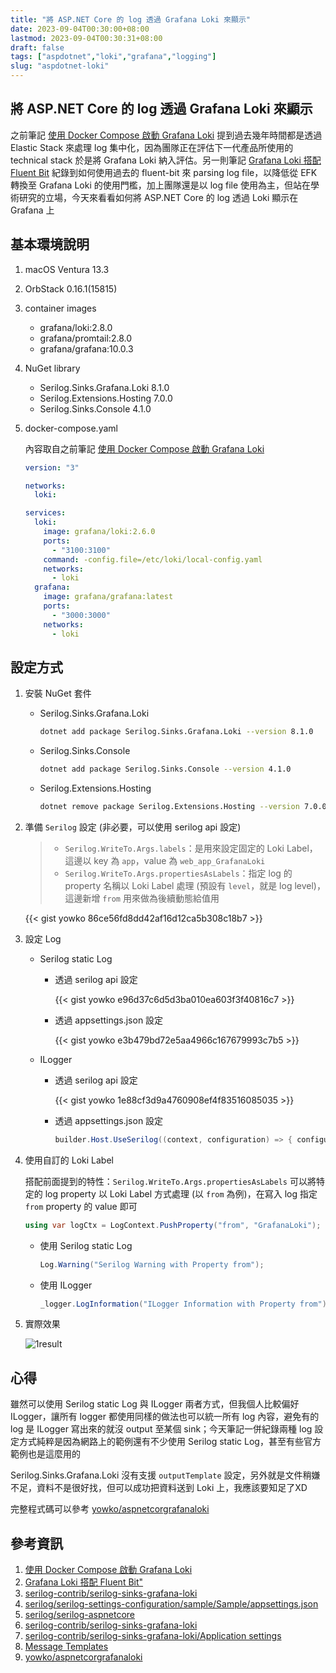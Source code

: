 ```yaml
---
title: "將 ASP.NET Core 的 log 透過 Grafana Loki 來顯示"
date: 2023-09-04T00:30:00+08:00
lastmod: 2023-09-04T00:30:31+08:00
draft: false
tags: ["aspdotnet","loki","grafana","logging"]
slug: "aspdotnet-loki"
---
```


## 將 ASP.NET Core 的 log 透過 Grafana Loki 來顯示

之前筆記 [使用 Docker Compose 啟動 Grafana Loki](/docker-compose-grafana-loki) 提到過去幾年時間都是透過 Elastic Stack 來處理 log 集中化，因為團隊正在評估下一代產品所使用的 technical stack 於是將 Grafana Loki 納入評估。另一則筆記 [Grafana Loki 搭配 Fluent Bit](/grafana-loki-fluentbit) 紀錄到如何使用過去的 fluent-bit 來 parsing log file，以降低從 EFK 轉換至 Grafana Loki 的使用門檻，加上團隊還是以 log file 使用為主，但站在學術研究的立場，今天來看看如何將 ASP.NET Core 的 log 透過 Loki 顯示在 Grafana 上

## 基本環境說明

1. macOS Ventura 13.3
2. OrbStack 0.16.1(15815)
3. container images
    - grafana/loki:2.8.0
    - grafana/promtail:2.8.0
    - grafana/grafana:10.0.3
4. NuGet library

    - Serilog.Sinks.Grafana.Loki 8.1.0
    - Serilog.Extensions.Hosting 7.0.0
    - Serilog.Sinks.Console 4.1.0

5. docker-compose.yaml

    內容取自之前筆記 [使用 Docker Compose 啟動 Grafana Loki](/docker-compose-grafana-loki)

    ```yaml
    version: "3"

    networks:
      loki:

    services:
      loki:
        image: grafana/loki:2.6.0
        ports:
          - "3100:3100"
        command: -config.file=/etc/loki/local-config.yaml
        networks:
          - loki
      grafana:
        image: grafana/grafana:latest
        ports:
          - "3000:3000"
        networks:
          - loki
    ```

## 設定方式

1. 安裝 NuGet 套件

    - Serilog.Sinks.Grafana.Loki

        ```bash
        dotnet add package Serilog.Sinks.Grafana.Loki --version 8.1.0
        ```

    - Serilog.Sinks.Console

        ```bash
        dotnet add package Serilog.Sinks.Console --version 4.1.0
        ```

    - Serilog.Extensions.Hosting

        ```bash
        dotnet remove package Serilog.Extensions.Hosting --version 7.0.0 
        ```

2. 準備 `Serilog` 設定 (非必要，可以使用 serilog api 設定)

    > - `Serilog.WriteTo.Args.labels`：是用來設定固定的 Loki Label，這邊以 key 為 `app`，value 為 `web_app_GrafanaLoki`
    > - `Serilog.WriteTo.Args.propertiesAsLabels`：指定 log 的 property 名稱以 Loki Label 處理 (預設有 `level`，就是 log level)，這邊新增 `from` 用來做為後續動態給值用

    {{< gist yowko 86ce56fd8dd42af16d12ca5b308c18b7 >}}

3. 設定 Log

    - Serilog static Log

        - 透過 serilog api 設定

            {{< gist yowko e96d37c6d5d3ba010ea603f3f40816c7 >}}

        - 透過 appsettings.json 設定

            {{< gist yowko e3b479bd72e5aa4966c167679993c7b5 >}}

    - ILogger

        - 透過 serilog api 設定

            {{< gist yowko 1e88cf3d9a4760908ef4f83516085035 >}}

        - 透過 appsettings.json 設定

            ```cs
            builder.Host.UseSerilog((context, configuration) => { configuration.ReadFrom.Configuration(context.Configuration); });
            ```

4. 使用自訂的 Loki Label

    搭配前面提到的特性：`Serilog.WriteTo.Args.propertiesAsLabels` 可以將特定的 log property 以 Loki Label 方式處理 (以 `from` 為例)，在寫入 log 指定 `from` property 的 value 即可

    ```cs
    using var logCtx = LogContext.PushProperty("from", "GrafanaLoki");
    ```

    - 使用 Serilog static Log

        ```cs
        Log.Warning("Serilog Warning with Property from");
        ```

    - 使用 ILogger

        ```cs
        _logger.LogInformation("ILogger Information with Property from");
        ```

5. 實際效果

    ![1result](https://github.com/yowko/picsbed/assets/3851540/2572d84c-008b-4181-a6c3-543c78b05c4f)

## 心得

雖然可以使用 Serilog static Log 與 ILogger 兩者方式，但我個人比較偏好 ILogger，讓所有 logger 都使用同樣的做法也可以統一所有 log 內容，避免有的 log 是 ILogger 寫出來的就沒 output 至某個 sink；今天筆記一併紀錄兩種 log 設定方式純粹是因為網路上的範例還有不少使用 Serilog static Log，甚至有些官方範例也是這麼用的

Serilog.Sinks.Grafana.Loki 沒有支援 `outputTemplate` 設定，另外就是文件稍嫌不足，資料不是很好找，但可以成功把資料送到 Loki 上，我應該要知足了XD

完整程式碼可以參考 [yowko/aspnetcorgrafanaloki](https://github.com/yowko/aspnetcorgrafanaloki)

## 參考資訊

1. [使用 Docker Compose 啟動 Grafana Loki](/docker-compose-grafana-loki)
2. [Grafana Loki 搭配 Fluent Bit"](/grafana-loki-fluentbit)
3. [serilog-contrib/serilog-sinks-grafana-loki](https://github.com/serilog-contrib/serilog-sinks-grafana-loki?WT.mc_id=DOP-MVP-5002594)
4. [serilog/serilog-settings-configuration/sample/Sample/appsettings.json](https://github.com/serilog/serilog-settings-configuration/blob/dev/sample/Sample/appsettings.json)
5. [serilog/serilog-aspnetcore](https://github.com/serilog/serilog-aspnetcore)
6. [serilog-contrib/serilog-sinks-grafana-loki](https://github.com/serilog-contrib/serilog-sinks-grafana-loki/)
7. [serilog-contrib/serilog-sinks-grafana-loki/Application settings](https://github.com/serilog-contrib/serilog-sinks-grafana-loki/wiki/Application-settings)
8. [Message Templates](https://messagetemplates.org/)
9. [yowko/aspnetcorgrafanaloki](https://github.com/yowko/aspnetcorgrafanaloki)

